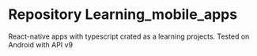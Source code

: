 # Repository Learning_mobile_apps
React-native apps with typescript crated as a learning projects. Tested on Android with API v9

